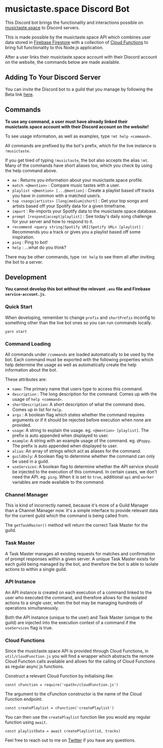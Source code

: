 # musictaste.space Discord Bot

This Discord bot brings the functionality and interactions possible on [musictaste.space](https://musictaste.space) to Discord servers.

This is made possible by the musictaste.space API which combines user data stored in [Firebase Firestore](https://firebase.google.com/products/firestore) with a collection of [Cloud Functions](https://firebase.google.com/products/functions) to bring full functionality to this Node.js application.

After a user links their musictaste.space account with their Discord account on the website, the commands below are made available.

## Adding To Your Discord Server

You can invite the Discord bot to a guild that you manage by following the Beta link [here](https://musictaste.space/discord).

## Commands

**To use any command, a user must have already linked their musictaste.space account with their Discord account on the website!**

To see usage information, as well as examples, type `!mt help <command>`.

All commands are prefixed by the bot's prefix, which for the live instance is `!musictaste`.

If you get tired of typing `!musictaste`, the bot also accepts the alias `!mt`. Many of the commands have short aliases too, which you check by using the help command above.

-   `me` : Returns you information about your musictaste.space profile.
-   `match <@mention>` : Compare music tastes with a user.
-   `playlist <@mention> [...@mention]` : Create a playlist based off tracks you have in common with a matched user/s.
-   `top <songs|artists> [long|medium|short]` : Get your top songs and artists based off your Spotify data for a given timeframe.
-   `import` : Re-imports your Spotify data to the musictaste.space database.
-   `prompt [respond|accept|playlist]` : See today's daily song challenge for your server and how to respond to it.
-   `recommend <query string|Spotify URI|Spotify URL> [playlist]` : Recommends you a track or gives you a playlist based off some inspiration.
-   `ping` : Ping to bot!
-   `help` : ...what do you think?

There may be other commands, type `!mt help` to see them all after inviting the bot to a server.

## Development

**You cannot develop this bot without the relevant `.env` file and Firebase `service-account.js`.**

### Quick Start

When developing, remember to change `prefix` and `shortPrefix` inconfig to something other than the live bot ones so you can run commands locally.

```
yarn start
```

### Command Loading

All commands under `/commands` are loaded automatically to be used by the bot. Each command must be exported with the following properties which help determine the usage as well as automatically create the help information about the bot.

These attributes are:

-   `name`: The primary name that users type to access this command.
-   `description` : The long description for the command. Comes up with the usage of `help <command>`.
-   `shortDescription`: A short description of what the command does. Comes up in list for `help`.
-   `args` : A boolean flag which states whether the command requires arguments or if it should be rejected before execution when none are provided.
-   `usage`: A string to explain the usage. eg. `<@mention> [playlist]`. The prefix is auto appended when displayed to user.
-   `example`: A string with an example usage of the command. eg. `@Poppy`. The prefix is auto appended when displayed to user.
-   `alias`: An array of strings which act as aliases for the command.
-   `guildOnly`: A boolean flag to determine whether the command can only be used in a guild.
-   `useServices`: A boolean flag to determine whether the API service should be injected to the execution of this command. In certain cases, we don't need the API. eg. `ping`. When it is set to `true`, additional `api` and `worker` variables are made available to the command.

### Channel Manager

This is kind of incorrectly named, because it's more of a Guild Manager than a Channel Manager now. It's a simple interface to provide relevant data for the current guild which the command is being called from.

The `getTaskMaster()` method will return the correct Task Master for the guild.

### Task Master

A Task Master manages all existing requests for matches and confirmation of prompt responses within a given server. A unique Task Master exists for each guild being managed by the bot, and therefore the bot is able to isolate actions to within a single guild.

### API Instance

An API instance is created on each execution of a command linked to the user who executed the command, and therefore allows for the isolated actions to a single user, when the bot may be managing hundreds of operations simultaneously.

Both the API instance (unique to the user) and Task Master (unique to the guild) are injected into the execution context of a command if the `useServices` flag is true.

### Cloud Functions

Since the musictaste.space API is provided through Cloud Functions, in `util/cloudFunction.js` you will find a wrapper which abstracts the remote Cloud Function calls available and allows for the calling of Cloud Functions as regular async js functions.

Construct a relevant Cloud Function by initialising like:

```
const cFunction = require('<path>/cloudFunction.js')
```

The argument to the cFunction constructor is the name of the Cloud Function endpoint.

```
const createPlaylist = cFunction('createPlaylist')
```

You can then use the `createPlaylist` function like you would any regular function using `await`.

```
const playlistData = await createPlaylist(id, tracks)
```

Feel free to reach out to me on [Twitter](https://twitter.com/_kalpal) if you have any questions.
